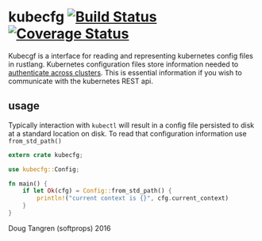 # kubecfg [![Build Status](https://travis-ci.org/softprops/kubecfg.svg?branch=master)](https://travis-ci.org/softprops/kubecfg) [![Coverage Status](https://coveralls.io/repos/github/softprops/kubecfg/badge.svg?branch=master)](https://coveralls.io/github/softprops/kubecfg?branch=master)

Kubecgf is a interface for reading and representing kubernetes config files in rustlang. Kubernetes configuration files store information needed to [authenticate across clusters](http://kubernetes.io/docs/user-guide/kubeconfig-file/). This is essential information if you wish to communicate with the kubernetes REST api.

## usage

Typically interaction with `kubectl` will result in a config file persisted to disk at a standard location on disk. To read that configuration information use `from_std_path()`

```rust
extern crate kubecfg;

use kubecfg::Config;

fn main() {
    if let Ok(cfg) = Config::from_std_path() {
        println!("current context is {}", cfg.current_context)
    }
}
```


Doug Tangren (softprops) 2016
